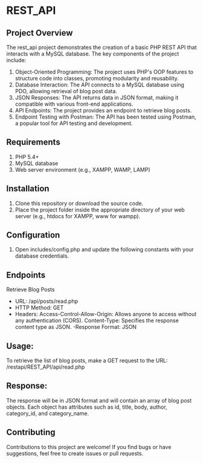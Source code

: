 # REST_API

## Project Overview
The rest_api project demonstrates the creation of a basic PHP REST API that interacts with a MySQL database. The key components of the project include:

1. Object-Oriented Programming: The project uses PHP's OOP features to structure code into classes, promoting modularity and reusability.
2. Database Interaction: The API connects to a MySQL database using PDO, allowing retrieval of blog post data.
3. JSON Responses: The API returns data in JSON format, making it compatible with various front-end applications.
4. API Endpoints: The project provides an endpoint to retrieve blog posts.
5. Endpoint Testing with Postman: The API has been tested using Postman, a popular tool for API testing and development.


## Requirements
1. PHP 5.4+
2. MySQL database
3. Web server environment (e.g., XAMPP, WAMP, LAMP)

## Installation
1. Clone this repository or download the source code.
2. Place the project folder inside the appropriate directory of your web server (e.g., htdocs for XAMPP, www for wampp).

## Configuration
1. Open includes/config.php and update the following constants with your database credentials.

## Endpoints
Retrieve Blog Posts
- URL: /api/posts/read.php
- HTTP Method: GET
- Headers:
      Access-Control-Allow-Origin: Allows anyone to access without any authentication (CORS).
      Content-Type: Specifies the response content type as JSON.
-Response Format: JSON

## Usage:

To retrieve the list of blog posts, make a GET request to the URL: /restapi/REST_API/api/read.php

## Response:
The response will be in JSON format and will contain an array of blog post objects. Each object has attributes such as id, title, body, author, category_id, and category_name.

## Contributing
Contributions to this project are welcome! If you find bugs or have suggestions, feel free to create issues or pull requests.






